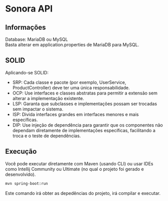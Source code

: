 # Sonora API

## Informações

Database: MariaDB ou MySQL  
Basta alterar em application.properties de MariaDB para MySQL.

## SOLID

Aplicando-se SOLID:

- SRP: Cada classe e pacote (por exemplo, UserService, ProductController) deve ter uma única responsabilidade.
- OCP: Use interfaces e classes abstratas para permitir a extensão sem alterar a implementação existente.
- LSP: Garanta que subclasses e implementações possam ser trocadas sem impactar o sistema.
- ISP: Divida interfaces grandes em interfaces menores e mais específicas.
- DIP: Use injeção de dependência para garantir que os componentes não dependam diretamente de implementações específicas, facilitando a troca e o teste de dependências.

## Execução

Você pode executar diretamente com Maven (usando CLI) ou usar IDEs como Intellij Community ou Ultimate (no qual o projeto foi gerado e desenvolvido).

```bash
mvn spring-boot:run
```

Este comando irá obter as depedências do projeto, irá compilar e executar.
